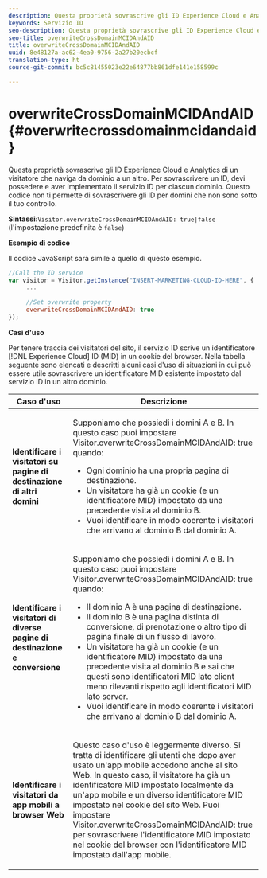 ```yaml
---
description: Questa proprietà sovrascrive gli ID Experience Cloud e Analytics di un visitatore che naviga da dominio a un altro. Per sovrascrivere un ID, devi possedere e aver implementato il servizio ID per ciascun dominio. Questo codice non ti permette di sovrascrivere gli ID per domini che non sono sotto il tuo controllo.
keywords: Servizio ID
seo-description: Questa proprietà sovrascrive gli ID Experience Cloud e Analytics di un visitatore che naviga da dominio a un altro. Per sovrascrivere un ID, devi possedere e aver implementato il servizio ID per ciascun dominio. Questo codice non ti permette di sovrascrivere gli ID per domini che non sono sotto il tuo controllo.
seo-title: overwriteCrossDomainMCIDAndAID
title: overwriteCrossDomainMCIDAndAID
uuid: 8e48127a-ac62-4ea0-9756-2a27b20ecbcf
translation-type: ht
source-git-commit: bc5c81455023e22e64877bb861dfe141e158599c

---
```



# overwriteCrossDomainMCIDAndAID{#overwritecrossdomainmcidandaid}

Questa proprietà sovrascrive gli ID Experience Cloud e Analytics di un visitatore che naviga da dominio a un altro. Per sovrascrivere un ID, devi possedere e aver implementato il servizio ID per ciascun dominio. Questo codice non ti permette di sovrascrivere gli ID per domini che non sono sotto il tuo controllo.

**Sintassi:**`Visitor.overwriteCrossDomainMCIDAndAID: true|false` (l&#39;impostazione predefinita è `false`)

**Esempio di codice**

Il codice JavaScript sarà simile a quello di questo esempio.

```js
//Call the ID service 
var visitor = Visitor.getInstance("INSERT-MARKETING-CLOUD-ID-HERE", { 
     ... 
 
     //Set overwrite property 
     overwriteCrossDomainMCIDAndAID: true 
}); 
```

**Casi d&#39;uso**

Per tenere traccia dei visitatori del sito, il servizio ID scrive un identificatore [!DNL Experience Cloud] ID (MID) in un cookie del browser. Nella tabella seguente sono elencati e descritti alcuni casi d&#39;uso di situazioni in cui può essere utile sovrascrivere un identificatore MID esistente impostato dal servizio ID in un altro dominio.

<table id="table_FC1AF6551D6646E0BF1C4FB7C1316EBB"> 
 <thead> 
  <tr> 
   <th colname="col1" class="entry"> Caso d'uso </th> 
   <th colname="col2" class="entry"> Descrizione </th> 
  </tr> 
 </thead>
 <tbody> 
  <tr> 
   <td colname="col1"> <p> <b>Identificare i visitatori su pagine di destinazione di altri domini</b> </p> </td> 
   <td colname="col2"> <p>Supponiamo che possiedi i domini A e B. In questo caso puoi impostare <span class="codeph">Visitor.overwriteCrossDomainMCIDAndAID: true</span> quando: </p> <p> 
     <ul id="ul_FB4704BFE7134F1688E34BF1A36627B7"> 
      <li id="li_FF71FD1FB9DD4702B675A140FAD2B481">Ogni dominio ha una propria pagina di destinazione. </li> 
      <li id="li_78F75469D32D473B93148B46D35E67F1">Un visitatore ha già un cookie (e un identificatore MID) impostato da una precedente visita al dominio B. </li> 
      <li id="li_305CE5138EEB43D3BF9CE38D1E7FFA04">Vuoi identificare in modo coerente i visitatori che arrivano al dominio B dal dominio A. </li> 
     </ul> </p> </td> 
  </tr> 
  <tr> 
   <td colname="col1"> <p> <b>Identificare i visitatori di diverse pagine di destinazione e conversione</b> </p> </td> 
   <td colname="col2"> <p>Supponiamo che possiedi i domini A e B. In questo caso puoi impostare <span class="codeph">Visitor.overwriteCrossDomainMCIDAndAID: true</span> quando: </p> 
    <ul id="ul_7BEBFD523A2F47AFB6963536E43692D0"> 
     <li id="li_71586080489340E2A6C0B263F231E3DE">Il dominio A è una pagina di destinazione. </li> 
     <li id="li_4E3D3CB380EE4F1BAC4CD752194AE8DE">Il dominio B è una pagina distinta di conversione, di prenotazione o altro tipo di pagina finale di un flusso di lavoro. </li> 
     <li id="li_FB393B16CFAC4D2D9B2328EBA4573C1A">Un visitatore ha già un cookie (e un identificatore MID) impostato da una precedente visita al dominio B e sai che questi sono identificatori MID lato client meno rilevanti rispetto agli identificatori MID lato server. </li> 
     <li id="li_36FC138530A4476A995C0F9FD73C41DE">Vuoi identificare in modo coerente i visitatori che arrivano al dominio B dal dominio A. </li> 
    </ul> </td> 
  </tr> 
  <tr> 
   <td colname="col1"> <p> <b>Identificare i visitatori da app mobili a browser Web</b> </p> </td> 
   <td colname="col2"> <p>Questo caso d'uso è leggermente diverso. Si tratta di identificare gli utenti che dopo aver usato un'app mobile accedono anche al sito Web. In questo caso, il visitatore ha già un identificatore MID impostato localmente da un'app mobile e un diverso identificatore MID impostato nel cookie del sito Web. Puoi impostare <span class="codeph">Visitor.overwriteCrossDomainMCIDAndAID: true</span> per sovrascrivere l'identificatore MID impostato nel cookie del browser con l'identificatore MID impostato dall'app mobile. </p> </td> 
  </tr> 
 </tbody> 
</table>

